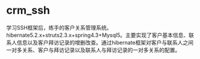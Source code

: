 # crm_ssh
学习SSH框架后，练手的客户关系管理系统。hibernate5.2.x+struts2.3.x+spring4.3+Mysql5。主要实现了客户基本信息、联系人信息以及客户拜访记录的增删改查。通过hibernate框架对客户与联系人之间一对多关系、客户与拜访记录以及联系人与拜访记录的一对多关系的配置。
